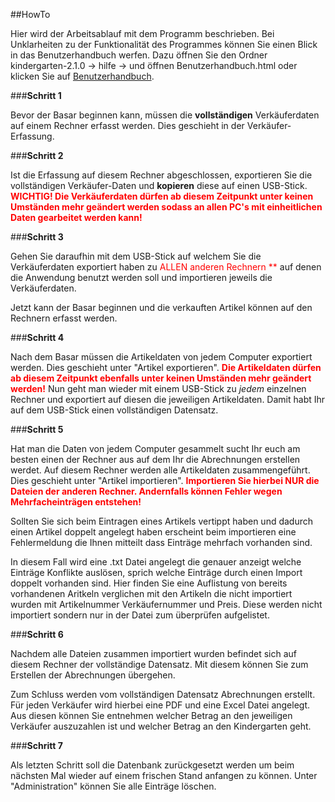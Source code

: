 ##HowTo

Hier wird der Arbeitsablauf mit dem Programm beschrieben.
Bei Unklarheiten zu der Funktionalität des Programmes können Sie einen Blick in das Benutzerhandbuch werfen. Dazu öffnen Sie den Ordner 
kindergarten-2.1.0 -> hilfe -> und öffnen Benutzerhandbuch.html
oder klicken Sie auf [Benutzerhandbuch](Benutzerhandbuch.html).

###**Schritt 1**

Bevor der Basar beginnen kann, müssen die **vollständigen** Verkäuferdaten auf einem Rechner erfasst werden. Dies geschieht in der Verkäufer-Erfassung. 

###**Schritt 2**

Ist die Erfassung auf diesem Rechner abgeschlossen, exportieren Sie die vollständigen Verkäufer-Daten und __kopieren__ diese auf einen USB-Stick.
<span style="color:red"> **WICHTIG! Die Verkäuferdaten dürfen ab diesem Zeitpunkt unter keinen Umständen mehr geändert werden sodass an allen PC's mit einheitlichen Daten gearbeitet werden kann!**</span>

###**Schritt 3**

Gehen Sie daraufhin mit dem USB-Stick auf welchem Sie die Verkäuferdaten exportiert haben zu <span style="color:red"> ALLEN anderen Rechnern **</span>  auf denen die Anwendung benutzt werden soll und importieren jeweils die Verkäuferdaten.

Jetzt kann der Basar beginnen und die verkauften Artikel können auf den Rechnern erfasst werden.

###**Schritt 4**

Nach dem Basar müssen die Artikeldaten von jedem Computer exportiert werden. Dies geschieht unter "Artikel exportieren".
<span style="color:red"> **Die Artikeldaten dürfen ab diesem Zeitpunkt ebenfalls unter keinen Umständen mehr geändert werden!**</span>
Nun geht man wieder mit einem USB-Stick zu _jedem_ einzelnen Rechner und exportiert auf diesen die jeweiligen Artikeldaten. Damit habt Ihr auf dem USB-Stick einen vollständigen Datensatz.

###**Schritt 5**

Hat man die Daten von jedem Computer gesammelt sucht Ihr euch am besten einen der Rechner aus auf dem Ihr die Abrechnungen erstellen werdet. Auf diesem Rechner werden alle Artikeldaten zusammengeführt. Dies geschieht unter "Artikel importieren". 
<span style="color:red"> **Importieren Sie hierbei NUR die Dateien der anderen Rechner. Andernfalls können Fehler wegen Mehrfacheinträgen entstehen!**</span>

Sollten Sie sich beim Eintragen eines Artikels vertippt haben und dadurch einen Artikel doppelt angelegt haben erscheint beim importieren eine Fehlermeldung die Ihnen mitteilt dass Einträge mehrfach vorhanden sind.

In diesem Fall wird eine .txt Datei angelegt die genauer anzeigt welche Einträge Konflikte auslösen, sprich welche Einträge durch einen Import doppelt vorhanden sind. Hier finden Sie eine Auflistung von bereits vorhandenen Aritkeln verglichen mit den Artikeln die nicht importiert wurden mit Artikelnummer Verkäufernummer und Preis. Diese werden nicht importiert sondern nur in der Datei zum überprüfen aufgelistet. 

###**Schritt 6**

Nachdem alle Dateien zusammen importiert wurden befindet sich auf diesem Rechner der vollständige Datensatz. Mit diesem können Sie zum Erstellen der Abrechnungen übergehen.

Zum Schluss werden vom vollständigen Datensatz Abrechnungen erstellt. Für jeden Verkäufer wird hierbei eine PDF und eine Excel Datei angelegt. Aus diesen können Sie entnehmen welcher Betrag an den jeweiligen Verkäufer auszuzahlen ist und welcher Betrag an den Kindergarten geht.

###**Schritt 7**

Als letzten Schritt soll die Datenbank zurückgesetzt werden um beim nächsten Mal wieder auf einem frischen Stand anfangen zu können. Unter "Administration" können Sie alle Einträge löschen.



